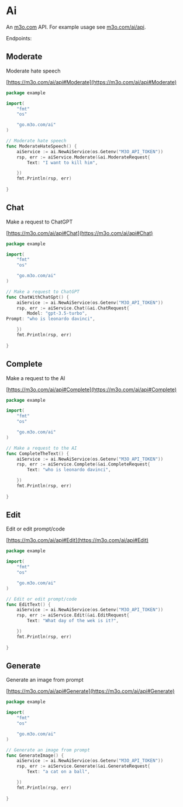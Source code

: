 # Ai

An [m3o.com](https://m3o.com) API. For example usage see [m3o.com/ai/api](https://m3o.com/ai/api).

Endpoints:

## Moderate

Moderate hate speech


[https://m3o.com/ai/api#Moderate](https://m3o.com/ai/api#Moderate)

```go
package example

import(
	"fmt"
	"os"

	"go.m3o.com/ai"
)

// Moderate hate speech
func ModerateHateSpeech() {
	aiService := ai.NewAiService(os.Getenv("M3O_API_TOKEN"))
	rsp, err := aiService.Moderate(&ai.ModerateRequest{
		Text: "I want to kill him",

	})
	fmt.Println(rsp, err)
	
}
```
## Chat

Make a request to ChatGPT


[https://m3o.com/ai/api#Chat](https://m3o.com/ai/api#Chat)

```go
package example

import(
	"fmt"
	"os"

	"go.m3o.com/ai"
)

// Make a request to ChatGPT
func ChatWithChatGpt() {
	aiService := ai.NewAiService(os.Getenv("M3O_API_TOKEN"))
	rsp, err := aiService.Chat(&ai.ChatRequest{
		Model: "gpt-3.5-turbo",
Prompt: "who is leonardo davinci",

	})
	fmt.Println(rsp, err)
	
}
```
## Complete

Make a request to the AI


[https://m3o.com/ai/api#Complete](https://m3o.com/ai/api#Complete)

```go
package example

import(
	"fmt"
	"os"

	"go.m3o.com/ai"
)

// Make a request to the AI
func CompleteTheText() {
	aiService := ai.NewAiService(os.Getenv("M3O_API_TOKEN"))
	rsp, err := aiService.Complete(&ai.CompleteRequest{
		Text: "who is leonardo davinci",

	})
	fmt.Println(rsp, err)
	
}
```
## Edit

Edit or edit prompt/code


[https://m3o.com/ai/api#Edit](https://m3o.com/ai/api#Edit)

```go
package example

import(
	"fmt"
	"os"

	"go.m3o.com/ai"
)

// Edit or edit prompt/code
func EditText() {
	aiService := ai.NewAiService(os.Getenv("M3O_API_TOKEN"))
	rsp, err := aiService.Edit(&ai.EditRequest{
		Text: "What day of the wek is it?",

	})
	fmt.Println(rsp, err)
	
}
```
## Generate

Generate an image from prompt


[https://m3o.com/ai/api#Generate](https://m3o.com/ai/api#Generate)

```go
package example

import(
	"fmt"
	"os"

	"go.m3o.com/ai"
)

// Generate an image from prompt
func GenerateImage() {
	aiService := ai.NewAiService(os.Getenv("M3O_API_TOKEN"))
	rsp, err := aiService.Generate(&ai.GenerateRequest{
		Text: "a cat on a ball",

	})
	fmt.Println(rsp, err)
	
}
```
